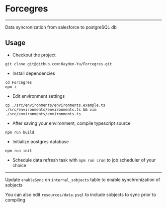 # Forcegres
----
Data syncronization from salesforce to postgreSQL db

## Usage

* Checkout the project
```
git clone git@github.com:Hayden-Yu/Forcegres.git
```

* Install dependencies
```
cd Forcegres
npm i
```

* Edit environment settings
```
cp ./src/environments/environments.example.ts ./src/environments/environments.ts && vim ./src/environments/environments.ts
```

* After saving your environment, compile typescript source
```
npm run build
```

* Initialize postgres database
```
npm run init
```

* Schedule data refresh task with `npm run cron` to job scheduler of your choice 

----

Update `enableSync` on `internal_sobjects` table to enable synchronization of sobjects

You can also edit `resources/data.psql` to include sobjects to sync prior to compiling